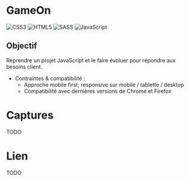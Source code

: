 # GameOn
![CSS3](https://img.shields.io/badge/css3-%231572B6.svg?style=for-the-badge&logo=css3&logoColor=white) ![HTML5](https://img.shields.io/badge/html5-%23E34F26.svg?style=for-the-badge&logo=html5&logoColor=white) ![SASS](https://img.shields.io/badge/SASS-hotpink.svg?style=for-the-badge&logo=SASS&logoColor=white) ![JavaScript](https://img.shields.io/badge/javascript-%23323330.svg?style=for-the-badge&logo=javascript&logoColor=%23F7DF1E)

## Objectif

Reprendre un projet JavaScript et le faire évoluer pour répondre aux besoins client.

- Contraintes & compatibilité :
    - Approche mobile first; responsive sur mobile / tablette / desktop
    - Compatibilité avec dernières versions de Chrome et Firefox


# Captures
TODO
# Lien
TODO
